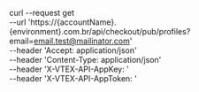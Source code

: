 curl --request get \
	--url 'https://{accountName}.{environment}.com.br/api/checkout/pub/profiles?email=email.test@mailinator.com' \
	--header 'Accept: application/json' \
	--header 'Content-Type: application/json' \
	--header 'X-VTEX-API-AppKey: ' \
	--header 'X-VTEX-API-AppToken: '